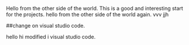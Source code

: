 Hello from the other side of the world.
This is a good and interesting start for the projects.
hello from the other side of the world again.
vvv
jjh

##change on visual studio code.

hello hi modified i visual studio code.
